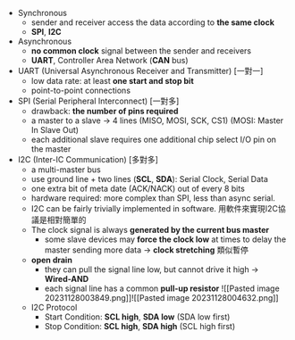 * Synchronous
	* sender and receiver access the data according to **the same clock**
	* **SPI**, **I2C**
* Asynchronous
	* **no common clock** signal between the sender and receivers
	* **UART**, Controller Area Network (**CAN** bus)
* UART (Universal Asynchronous Receiver and Transmitter) [一對一]
	* low data rate: at least **one start and stop bit**
	* point-to-point connections 
* SPI (Serial Peripheral Interconnect) [一對多]
	* drawback: **the number of pins required**
	* a master to a slave → 4 lines (MISO, MOSI, SCK, CS1) (MOSI: Master In Slave Out)
	* each additional slave requires one additional chip select I/O pin on the master
* I2C (Inter-IC Communication) [多對多]
	* a multi-master bus
	* use ground line + two lines (**SCL**, **SDA**): Serial Clock, Serial Data
	* one extra bit of meta date (ACK/NACK) out of every 8 bits
	* hardware required: more complex than SPI, less than async serial.
	* I2C can be fairly trivially implemented in software. 用軟件來實現I2C協議是相對簡單的
	* The clock signal is always **generated by the current bus master**
		* some slave devices may **force the clock low** at times to delay the master sending more data → **clock stretching** 類似暫停
	* **open drain**
		* they can pull the signal line low, but cannot drive it high → **Wired-AND**
		* each signal line has a common **pull-up resistor**
	 ![[Pasted image 20231128003849.png]]![[Pasted image 20231128004632.png]]
	 * I2C Protocol
		 * Start Condition: **SCL high**, **SDA low** (SDA low first)
		 * Stop Condition: **SCL high**, **SDA high** (SCL high first)